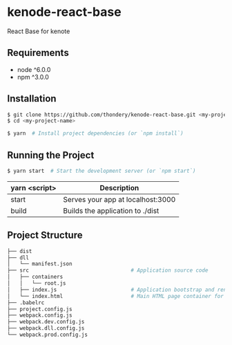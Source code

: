 # kenode-react-base

React Base for kenote

## Requirements

- node ^6.0.0
- npm ^3.0.0

## Installation

```bash
$ git clone https://github.com/thondery/kenode-react-base.git <my-project-name>
$ cd <my-project-name>

$ yarn  # Install project dependencies (or `npm install`)
```

## Running the Project

```bash
$ yarn start  # Start the development server (or `npm start`)
```

| yarn \<script\> | Description |
|-----|-----|
| start | Serves your app at localhost:3000 |
| build | Builds the application to ./dist |

## Project Structure

```bash
├── dist
├── dll
│   └── manifest.json
├── src                                 # Application source code
│   ├── containers
│   │   └── root.js
│   ├── index.js                        # Application bootstrap and rendering
│   └── index.html                      # Main HTML page container for app
├── .babelrc
├── project.config.js
├── webpack.config.js
├── webpack.dev.config.js
├── webpack.dll.config.js
└── webpack.prod.config.js
```